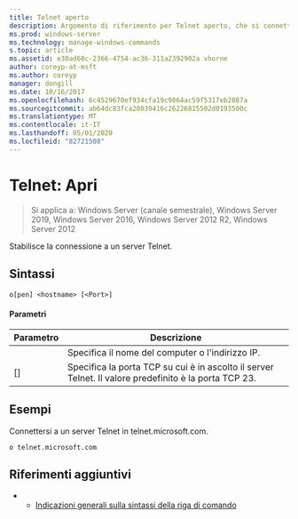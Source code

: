```yaml
---
title: Telnet aperto
description: Argomento di riferimento per Telnet aperto, che si connette a un server Telnet.
ms.prod: windows-server
ms.technology: manage-windows-commands
s.topic: article
ms.assetid: e30ad68c-2366-4754-ac36-311a2392902a vhorne
author: coreyp-at-msft
ms.author: coreyp
manager: dongill
ms.date: 10/16/2017
ms.openlocfilehash: 6c4529670ef934cfa19c9864ac59f5317eb2887a
ms.sourcegitcommit: ab64dc83fca28039416c26226815502d0193500c
ms.translationtype: MT
ms.contentlocale: it-IT
ms.lasthandoff: 05/01/2020
ms.locfileid: "82721508"
---
```

# <a name="telnet-open"></a>Telnet: Apri

> Si applica a: Windows Server (canale semestrale), Windows Server 2019, Windows Server 2016, Windows Server 2012 R2, Windows Server 2012

Stabilisce la connessione a un server Telnet.    

## <a name="syntax"></a>Sintassi  
```  
o[pen] <hostname> [<Port>]  
```  
#### <a name="parameters"></a>Parametri  

| Parametro  |                                        Descrizione                                         |
|------------|--------------------------------------------------------------------------------------------|
| <hostname> |                         Specifica il nome del computer o l'indirizzo IP.                         |
|  [<Port>]  | Specifica la porta TCP su cui è in ascolto il server Telnet. Il valore predefinito è la porta TCP 23. |

## <a name="examples"></a>Esempi  
Connettersi a un server Telnet in telnet.microsoft.com.  
```  
o telnet.microsoft.com  
```  
## <a name="additional-references"></a>Riferimenti aggiuntivi  
-   - [Indicazioni generali sulla sintassi della riga di comando](command-line-syntax-key.md)  
